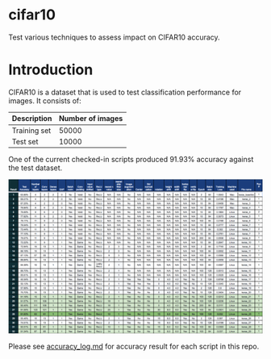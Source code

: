 # cifar10
Test various techniques to assess impact on CIFAR10 accuracy.

# Introduction
CIFAR10 is a dataset that is used to test classification performance for images.  It consists of:

| Description | Number of images |
|---|---|
| Training set | 50000 |
| Test set | 10000 |

One of the current checked-in scripts produced 91.93% accuracy against the test dataset.

![Result](assets/images/accuracy_result.png)


Please see [accuracy_log.md](accuracy_log.md) for accuracy result for each script in this repo.
